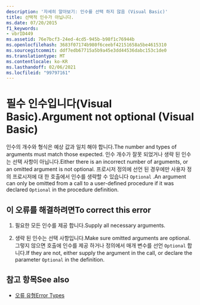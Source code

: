 ```yaml
---
description: '자세히 알아보기: 인수를 선택 하지 않음 (Visual Basic)'
title: 선택적 인수가 아닙니다.
ms.date: 07/20/2015
f1_keywords:
- vbrID449
ms.assetid: 76e7bcf3-24ed-4cd5-945b-b98f1c76944b
ms.openlocfilehash: 3683f07174b980f6ceebf42151658a5be4615310
ms.sourcegitcommit: ddf7edb67715a5b9a45e3dd44536dabc153c1de0
ms.translationtype: MT
ms.contentlocale: ko-KR
ms.lasthandoff: 02/06/2021
ms.locfileid: "99797161"
---
```

# <a name="argument-not-optional-visual-basic"></a><span data-ttu-id="9884e-103">필수 인수입니다(Visual Basic).</span><span class="sxs-lookup"><span data-stu-id="9884e-103">Argument not optional (Visual Basic)</span></span>

<span data-ttu-id="9884e-104">인수의 개수와 형식은 예상 값과 일치 해야 합니다.</span><span class="sxs-lookup"><span data-stu-id="9884e-104">The number and types of arguments must match those expected.</span></span> <span data-ttu-id="9884e-105">인수 개수가 잘못 되었거나 생략 된 인수는 선택 사항이 아닙니다.</span><span class="sxs-lookup"><span data-stu-id="9884e-105">Either there is an incorrect number of arguments, or an omitted argument is not optional.</span></span> <span data-ttu-id="9884e-106">프로시저 정의에 선언 된 경우에만 사용자 정의 프로시저에 대 한 호출에서 인수를 생략할 수 있습니다 `Optional` .</span><span class="sxs-lookup"><span data-stu-id="9884e-106">An argument can only be omitted from a call to a user-defined procedure if it was declared `Optional` in the procedure definition.</span></span>  
  
## <a name="to-correct-this-error"></a><span data-ttu-id="9884e-107">이 오류를 해결하려면</span><span class="sxs-lookup"><span data-stu-id="9884e-107">To correct this error</span></span>  
  
1. <span data-ttu-id="9884e-108">필요한 모든 인수를 제공 합니다.</span><span class="sxs-lookup"><span data-stu-id="9884e-108">Supply all necessary arguments.</span></span>  
  
2. <span data-ttu-id="9884e-109">생략 된 인수는 선택 사항입니다.</span><span class="sxs-lookup"><span data-stu-id="9884e-109">Make sure omitted arguments are optional.</span></span> <span data-ttu-id="9884e-110">그렇지 않으면 호출에 인수를 제공 하거나 정의에서 매개 변수를 선언 `Optional` 합니다.</span><span class="sxs-lookup"><span data-stu-id="9884e-110">If they are not, either supply the argument in the call, or declare the parameter `Optional` in the definition.</span></span>  
  
## <a name="see-also"></a><span data-ttu-id="9884e-111">참고 항목</span><span class="sxs-lookup"><span data-stu-id="9884e-111">See also</span></span>

- [<span data-ttu-id="9884e-112">오류 유형</span><span class="sxs-lookup"><span data-stu-id="9884e-112">Error Types</span></span>](../../programming-guide/language-features/error-types.md)
